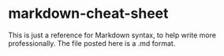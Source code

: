 # markdown-cheat-sheet
This is just a reference for Markdown syntax, to help write more professionally.
The file posted here is a .md format.
